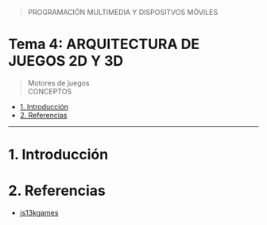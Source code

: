 > PROGRAMACIÓN MULTIMEDIA Y DISPOSITVOS MÓVILES

# Tema 4: ARQUITECTURA DE JUEGOS 2D Y 3D <!-- omit in toc -->
> Motores de juegos  
> CONCEPTOS



- [1. Introducción](#1-introducción)
- [2. Referencias](#2-referencias)



---


# 1. Introducción




# 2. Referencias

- [js13kgames](https://js13kgames.com/)
